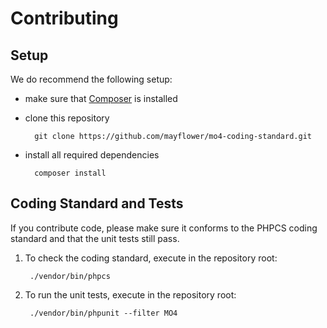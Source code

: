 # Contributing

## Setup

We do recommend the following setup:

* make sure that [Composer](https://getcomposer.org) is installed
* clone this repository

        git clone https://github.com/mayflower/mo4-coding-standard.git

* install all required dependencies

        composer install


## Coding Standard and Tests

If you contribute code, please make sure it conforms to the PHPCS coding standard and that the unit tests still pass.

1. To check the coding standard, execute in the repository root:

        ./vendor/bin/phpcs

2. To run the unit tests, execute in the repository root:

        ./vendor/bin/phpunit --filter MO4

